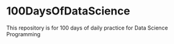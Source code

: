 # 100DaysOfDataScience
This repository is for 100 days of daily practice for Data Science Programming
